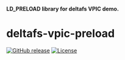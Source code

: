 **LD_PRELOAD library for deltafs VPIC demo.**

deltafs-vpic-preload
====================

[![GitHub release](https://img.shields.io/github/release/pdlfs/deltafs-vpic-preload.svg)](https://github.com/pdlfs/deltafs-vpic-preload/releases)
[![License](https://img.shields.io/badge/license-New%20BSD-blue.svg)](LICENSE.txt)

